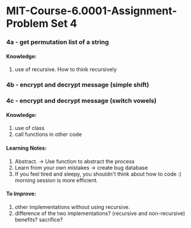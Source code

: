 
# MIT-Course-6.0001-Assignment-Problem Set 4 

### 4a - get permutation list of a string
#### Knowledge: 
1. use of recursive. How to think recursively 

### 4b - encrypt and decrypt message (simple shift)
### 4c - encrypt and decrypt message (switch vowels)

#### Knowledge: 
1. use of class
2. call functions in other code

#### Learning Notes:
1. Abstract. -> Use function to abstract the process
2. Learn from your own mistakes -> create bug database
3. If you feel tired and sleepy, you shouldn't think about how to code :) morning session is more efficient. 

#### To Improve:
1. other implementations without using recursive. 
2. difference of the two implementations? (recursive and non-recursive) benefits? sacrifice?





